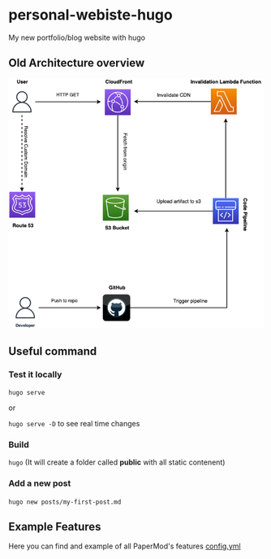 # personal-webiste-hugo
My new portfolio/blog website with hugo 

## Old Architecture overview

![Architecture](architecture.png)

## Useful command

### Test it locally

```hugo serve```

or

```hugo serve -D``` to see real time changes

### Build

```hugo``` (It will create a folder called **public** with all static contenent)

### Add a new post

```hugo new posts/my-first-post.md```

## Example Features 

Here you can find and example of all PaperMod's features [config.yml](https://github.com/adityatelange/hugo-PaperMod/wiki/Installation)